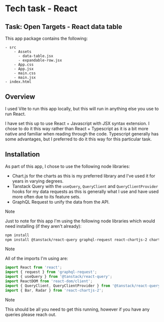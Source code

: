 # Tech task - React

Task: Open Targets - React data table
--------

This app package contains the following:
```
- src
    - Assets
      - data-table.jsx
      - expandable-row.jsx
    - App.css
    - App.jsx
    - main.css
    - main.jsx
- index.html
```
## Overview

I used Vite to run this app locally, but this will run in anything else you use to run React.

I have set this up to use React + Javascript with JSX syntax extension. I chose to do it this way rather than React + Typescript as it is a bit more native and familiar when reading through the code. Typescript generally has some advantages, but I preferred to do it this way for this particular task.

## Installation
As part of this app, I chose to use the following node libraries:  
- Chart.js for the charts as this is my preferred library and I've used it for years in varying degrees. 
- Tanstack Query with the `useQuery`, `QueryClient` and `QueryClientProvider` hooks for my data requests as this is generally what I use and have used more often due to its feature sets.
- GraphQL Request to unify the data from the API.

> [!NOTE]
> Just to note for this app I'm using the following node libraries which would need installing (if they aren't already):

```bash
npm install
npm install @tanstack/react-query graphql-request react-chartjs-2 chart.js
```

> [!NOTE]
> All of the imports I'm using are:

```javascript
import React from 'react';
import { request } from 'graphql-request';
import { useQuery } from '@tanstack/react-query';
import ReactDOM from 'react-dom/client';
import { QueryClient, QueryClientProvider } from '@tanstack/react-query';
import { Bar, Radar } from 'react-chartjs-2';
```

> [!NOTE]
> This should be all you need to get this running, however if you have any queries please reach out.
